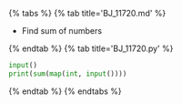 {% tabs %}
{% tab title='BJ_11720.md' %}

* Find sum of numbers

{% endtab %}
{% tab title='BJ_11720.py' %}

```py
input()
print(sum(map(int, input())))
```

{% endtab %}
{% endtabs %}